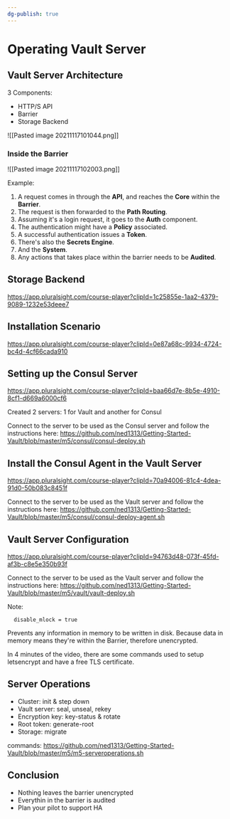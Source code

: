 ```yaml
---
dg-publish: true
---
```

# Operating Vault Server

## Vault Server Architecture

3 Components:

- HTTP/S API
- Barrier
- Storage Backend

![[Pasted image 20211117101044.png]]

### Inside the Barrier

![[Pasted image 20211117102003.png]]

Example:

1. A request comes in through the **API**, and reaches the **Core** within the **Barrier**.
2. The request is then forwarded to the **Path Routing**.
3. Assuming it's a login request, it goes to the **Auth** component.
4. The authentication might have a **Policy** associated.
5. A successful authentication issues a **Token**.
6. There's also the **Secrets Engine**.
7. And the **System**.
8. Any actions that takes place within the barrier needs to be **Audited**.


## Storage Backend

<https://app.pluralsight.com/course-player?clipId=1c25855e-1aa2-4379-9089-1232e53deee7>


## Installation Scenario

<https://app.pluralsight.com/course-player?clipId=0e87a68c-9934-4724-bc4d-4cf66cada910>


## Setting up the Consul Server

<https://app.pluralsight.com/course-player?clipId=baa66d7e-8b5e-4910-8cf1-d669a6000cf6>

Created 2 servers: 1 for Vault and another for Consul

Connect to the server to be used as the Consul server and follow the instructions here: <https://github.com/ned1313/Getting-Started-Vault/blob/master/m5/consul/consul-deploy.sh>


## Install the Consul Agent in the Vault Server

<https://app.pluralsight.com/course-player?clipId=70a94006-81c4-4dea-91d0-50b083c8451f>

Connect to the server to be used as the Vault server and follow the instructions here: <https://github.com/ned1313/Getting-Started-Vault/blob/master/m5/consul/consul-deploy-agent.sh>

## Vault Server Configuration

<https://app.pluralsight.com/course-player?clipId=94763d48-073f-45fd-af3b-c8e5e350b93f>

Connect to the server to be used as the Vault server and follow the instructions here: <https://github.com/ned1313/Getting-Started-Vault/blob/master/m5/vault/vault-deploy.sh>

Note:
```hcl
  disable_mlock = true
```

Prevents any information in memory to be written in disk. Because data in memory means they're within the Barrier, therefore unencrypted.


In 4 minutes of the video, there are some commands used to setup letsencrypt and have a free TLS certificate.


## Server Operations

- Cluster: init & step down
- Vault server: seal, unseal, rekey
- Encryption key: key-status & rotate
- Root token: generate-root
- Storage: migrate

commands: <https://github.com/ned1313/Getting-Started-Vault/blob/master/m5/m5-serveroperations.sh>


## Conclusion

- Nothing leaves the barrier unencrypted
- Everythin in the barrier is audited
- Plan your pilot to support HA


